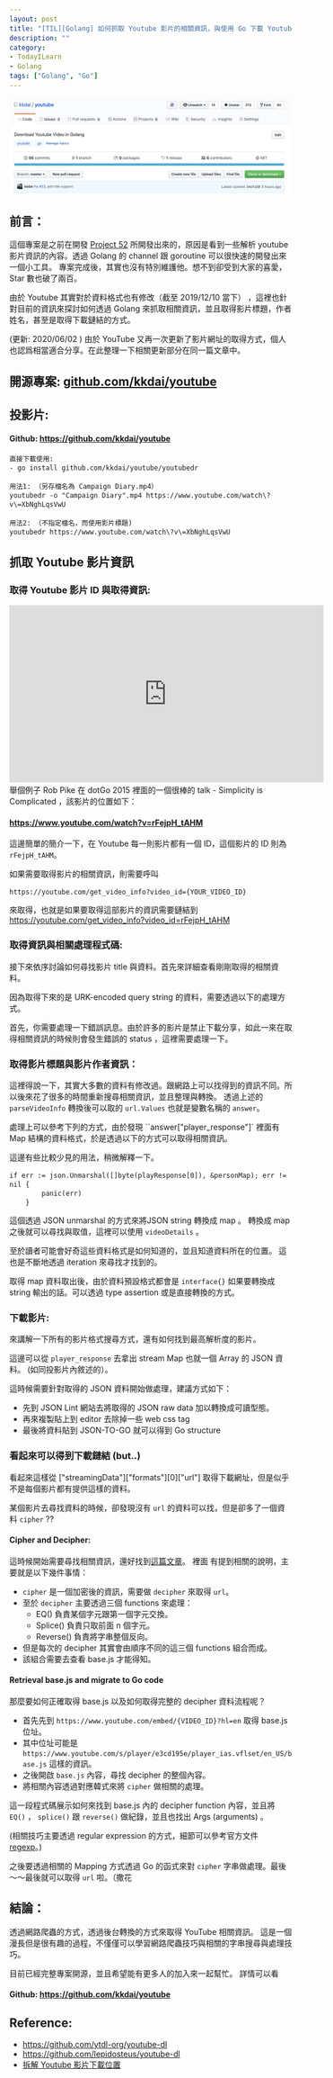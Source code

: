 ```yaml
---
layout: post
title: "[TIL][Golang] 如何抓取 Youtube 影片的相關資訊，與使用 Go 下載 Youtube 影片 (2020/06/03 更新) "
description: ""
category: 
- TodayILearn
- Golang
tags: ["Golang", "Go"]
---
```


![](../images/2019/1210.jpg)

## 前言：

這個專案是之前在開發 [Project 52](https://github.com/kkdai/project52) 所開發出來的，原因是看到一些解析 youtube 影片資訊的內容。透過 Golang 的 channel 跟 goroutine 可以很快速的開發出來一個小工具。 專案完成後，其實也沒有特別維護他。想不到卻受到大家的喜愛，Star 數也破了兩百。 

由於 Youtube 其實對於資料格式也有修改（截至 2019/12/10 當下） ，這裡也針對目前的資訊來探討如何透過 Golang 來抓取相關資訊，並且取得影片標題，作者姓名，甚至是取得下載鏈結的方式。

(更新: 2020/06/02 ) 由於 YouTube 又再一次更新了影片網址的取得方式，個人也認爲相當適合分享。在此整理一下相關更新部分在同一篇文章中。



## 開源專案: [github.com/kkdai/youtube](github.com/kkdai/youtube )


## 投影片:
<script async class="speakerdeck-embed" data-id="a230f4015f8e402b9b734c10e45a9d1d" data-ratio="1.77777777777778" src="//speakerdeck.com/assets/embed.js"></script>


####  Github: https://github.com/kkdai/youtube

```
直接下載使用:
- go install github.com/kkdai/youtube/youtubedr

用法1: （另存檔名為 Campaign Diary.mp4）
youtubedr -o "Campaign Diary".mp4 https://www.youtube.com/watch\?v\=XbNghLqsVwU

用法2: （不指定檔名，而使用影片標題)
youtubedr https://www.youtube.com/watch\?v\=XbNghLqsVwU
```



## 抓取 Youtube 影片資訊 

### 取得 Youtube 影片 ID 與取得資訊:

<iframe width="560" height="315" src="https://www.youtube.com/embed/rFejpH_tAHM" frameborder="0" allow="accelerometer; autoplay; encrypted-media; gyroscope; picture-in-picture" allowfullscreen></iframe>
舉個例子 Rob Pike 在 dotGo 2015 裡面的一個很棒的 talk -  Simplicity is Complicated ，該影片的位置如下：

#### https://www.youtube.com/watch?v=rFejpH_tAHM

這邊簡單的簡介一下，在 Youtube 每一則影片都有一個 ID，這個影片的 ID 則為 `rFejpH_tAHM`。

如果需要取得影片的相關資訊，則需要呼叫 

```
https://youtube.com/get_video_info?video_id={YOUR_VIDEO_ID}
```

來取得，也就是如果要取得這部影片的資訊需要鏈結到 https://youtube.com/get_video_info?video_id=rFejpH_tAHM



### 取得資訊與相關處理程式碼:

接下來依序討論如何尋找影片 title 與資料。首先來詳細查看剛剛取得的相關資料。

<script src="https://gist.github.com/kkdai/5726aec2ac7ec65b88268239c6019175.js"></script>
 因為取得下來的是 URK-encoded query string 的資料，需要透過以下的處理方式。

<script src="https://gist.github.com/kkdai/58e776a1387d3db2c032492269601d58.js"></script>
首先，你需要處理一下錯誤訊息。由於許多的影片是禁止下載分享，如此一來在取得相關資訊的時候則會發生錯誤的 status ，這裡需要處理一下。



### 取得影片標題與影片作者資訊：

這裡得說一下，其實大多數的資料有修改過。跟網路上可以找得到的資訊不同。所以後來花了很多的時間重新搜尋相關資訊，並且整理與轉換。 透過上述的 `parseVideoInfo` 轉換後可以取的 `url.Values` 也就是變數名稱的 `answer`。

處理上可以參考下列的方式，由於發現 ``answer["player_response"]` 裡面有 Map 結構的資料格式，於是透過以下的方式可以取得相關資訊。

<script src="https://gist.github.com/kkdai/e7ad779a3345485ab4be6ec7eb3240b6.js"></script>
這邊有些比較少見的用法，稍微解釋一下。

```
if err := json.Unmarshal([]byte(playResponse[0]), &personMap); err != nil {
		panic(err)
	}
```

這個透過 JSON unmarshal 的方式來將JSON string 轉換成 map 。 轉換成 map 之後就可以尋找與取值，這裡可以使用 `videoDetails` 。

至於讀者可能會好奇這些資料格式是如何知道的，並且知道資料所在的位置。 這也是不斷地透過 iteration 來尋找才找到的。

取得 map 資料取出後，由於資料預設格式都會是 `interface{}` 如果要轉換成 string 輸出的話。可以透過 type assertion 或是直接轉換的方式。


### 下載影片:

來講解一下所有的影片格式搜尋方式，還有如何找到最高解析度的影片。

<script async class="speakerdeck-embed" data-slide="9" data-id="a230f4015f8e402b9b734c10e45a9d1d" data-ratio="1.77777777777778" src="//speakerdeck.com/assets/embed.js"></script>

這邊可以從 `player_response` 去拿出 stream Map 也就一個 Array 的 JSON 資料。 (如同投影片內敘述的）。

<script async class="speakerdeck-embed" data-slide="10" data-id="a230f4015f8e402b9b734c10e45a9d1d" data-ratio="1.77777777777778" src="//speakerdeck.com/assets/embed.js"></script>

這時候需要針對取得的 JSON 資料開始做處理，建議方式如下：

- 先到 JSON Lint 網站去將取得的 JSON raw data 加以轉換成可讀型態。
- 再來複製貼上到 editor 去除掉一些 web css tag 
- 最後將資料貼到 JSON-TO-GO 就可以得到 Go structure

### 看起來可以得到下載鏈結 (but..)

看起來這樣從 ["streamingData"]["formats"][0]["url"] 取得下載網址，但是似乎不是每個影片都有提供這樣的資料。

<script async class="speakerdeck-embed" data-slide="12" data-id="a230f4015f8e402b9b734c10e45a9d1d" data-ratio="1.77777777777778" src="//speakerdeck.com/assets/embed.js"></script>

某個影片去尋找資料的時候，卻發現沒有 `url` 的資料可以找，但是卻多了一個資料 `cipher` ?? 

#### Cipher and Decipher:

這時候開始需要尋找相關資訊，還好找到[這篇文章](https://stackoverflow.com/questions/60607291/youtube-video-downloader-with-php)。 裡面
有提到相關的說明，主要就是以下幾件事情：

- `cipher` 是一個加密後的資訊，需要做 `decipher` 來取得 `url`。
- 至於 `decipher` 主要透過三個 functions 來處理：
  - EQ() 負責某個字元跟第一個字元交換。
  - Splice() 負責只取前面 n 個字元。
  - Reverse() 負責將字串整個反向。
- 但是每次的 decipher 其實會由順序不同的這三個 functions 組合而成。 
- 該組合需要去查看 base.js 才能得知。

<script async class="speakerdeck-embed" data-slide="16" data-id="a230f4015f8e402b9b734c10e45a9d1d" data-ratio="1.77777777777778" src="//speakerdeck.com/assets/embed.js"></script>

#### Retrieval base.js and migrate to Go code

那麼要如何正確取得 base.js 以及如何取得完整的 decipher 資料流程呢？

- 首先先到 `https://www.youtube.com/embed/{VIDEO_ID}?hl=en` 取得 base.js 位址。
- 其中位址可能是  `https://www.youtube.com/s/player/e3cd195e/player_ias.vflset/en_US/base.js` 這樣的資訊。
- 之後開啟 `base.js` 內容，尋找 decipher 的整個內容。
- 將相關內容透過對應韓式來將 `cipher` 做相關的處理。

<script async class="speakerdeck-embed" data-slide="17" data-id="a230f4015f8e402b9b734c10e45a9d1d" data-ratio="1.77777777777778" src="//speakerdeck.com/assets/embed.js"></script>

這一段程式碼展示如何來找到 base.js 內的 decipher function 內容，並且將 `EQ()` ， `splice()` 跟 `reverse()` 做紀錄，並且也找出 Args (arguments) 。 

(相關技巧主要透過 regular expression 的方式，細節可以參考官方文件 [regexp](https://golang.org/pkg/regexp/)。)

之後要透過相關的 Mapping 方式透過 Go 的函式來對 `cipher` 字串做處理。最後～～最後就可以取得 `url` 啦。（撒花


## 結論：

透過網路爬蟲的方式，透過後台轉換的方式來取得 YouTube 相關資訊。 這是一個漫長但是很有趣的過程，不僅僅可以學習網路爬蟲技巧與相關的字串搜尋與處理技巧。 

目前已經完整專案開源，並且希望能有更多人的加入來一起幫忙。 詳情可以看 

####  Github: https://github.com/kkdai/youtube

## **Reference:**

- https://github.com/ytdl-org/youtube-dl
- https://github.com/lepidosteus/youtube-dl
- [拆解 Youtube 影片下載位置](http://hkgoldenmra.blogspot.tw/2013/05/youtube.html)